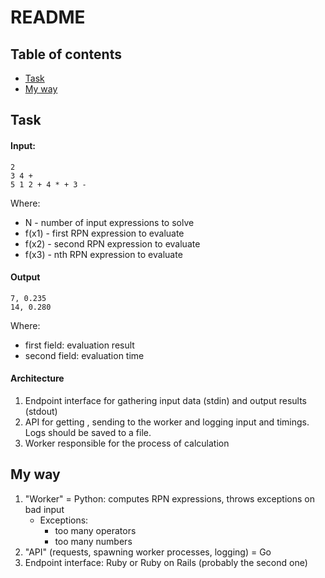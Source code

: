 # README

## Table of contents
* [Task](#task)
* [My way](#my-way)

## Task
#### Input:

```
2
3 4 +
5 1 2 + 4 * + 3 -
```
Where:
- N - number of input expressions to solve
- f(x1) - first RPN expression to evaluate
- f(x2) - second RPN expression to evaluate
- f(x3) - nth RPN expression to evaluate

#### Output
```
7, 0.235
14, 0.280
```
Where:
- first field: evaluation result
- second field: evaluation time

#### Architecture
1. Endpoint interface for gathering input data (stdin) and output results (stdout)
2. API for getting , sending to the worker and logging input and timings. Logs should be
saved to a file.
3. Worker responsible for the process of calculation

## My way
1. "Worker" = Python: computes RPN expressions, throws exceptions on bad input
    - Exceptions:
        - too many operators
        - too many numbers
2. "API" (requests, spawning worker processes, logging) = Go
3. Endpoint interface: Ruby or Ruby on Rails (probably the second one)
